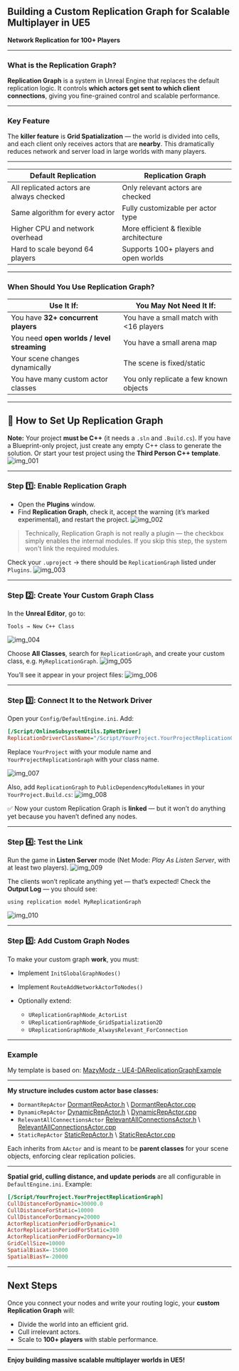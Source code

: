 ## **Building a Custom Replication Graph for Scalable Multiplayer in UE5**

**Network Replication for 100+ Players**

---

### **What is the Replication Graph?**

**Replication Graph** is a system in Unreal Engine that replaces the default replication logic. It controls **which actors get sent to which client connections**, giving you fine-grained control and scalable performance.

---

### **Key Feature**

The **killer feature** is **Grid Spatialization** — the world is divided into cells, and each client only receives actors that are **nearby**.
This dramatically reduces network and server load in large worlds with many players.

---

| Default Replication                      | Replication Graph                      |
| ---------------------------------------- | -------------------------------------- |
| All replicated actors are always checked | Only relevant actors are checked       |
| Same algorithm for every actor           | Fully customizable per actor type      |
| Higher CPU and network overhead          | More efficient & flexible architecture |
| Hard to scale beyond 64 players          | Supports 100+ players and open worlds  |

---

### **When Should You Use Replication Graph?**

| Use It If:                                 | You May Not Need It If:                 |
| ------------------------------------------ | --------------------------------------- |
| You have **32+ concurrent players**        | You have a small match with <16 players |
| You need **open worlds / level streaming** | You have a small arena map              |
| Your scene changes dynamically             | The scene is fixed/static               |
| You have many custom actor classes         | You only replicate a few known objects  |

---

## 🔧 **How to Set Up Replication Graph**

**Note:** Your project **must be C++** (it needs a `.sln` and `.Build.cs`).
If you have a Blueprint-only project, just create any empty C++ class to generate the solution.
Or start your test project using the **Third Person C++ template**.
![img_001](images/img_001.jpg)

---

### **Step 1️⃣: Enable Replication Graph**

* Open the **Plugins** window.
* Find **Replication Graph**, check it, accept the warning (it’s marked experimental), and restart the project.
  ![img_002](images/img_002.jpg)

> Technically, Replication Graph is not really a plugin — the checkbox simply enables the internal modules.
> If you skip this step, the system won't link the required modules.

Check your `.uproject` → there should be `ReplicationGraph` listed under `Plugins`.
![img_003](images/img_003.jpg)

---

### **Step 2️⃣: Create Your Custom Graph Class**

In the **Unreal Editor**, go to:

```
Tools → New C++ Class
```
![img_004](images/img_004.jpg)

Choose **All Classes**, search for `ReplicationGraph`, and create your custom class, e.g. `MyReplicationGraph`.
![img_005](images/img_005.jpg)

You’ll see it appear in your project files:
![img_006](images/img_006.jpg)

---

### **Step 3️⃣: Connect It to the Network Driver**

Open your `Config/DefaultEngine.ini`.
Add:

```ini
[/Script/OnlineSubsystemUtils.IpNetDriver]
ReplicationDriverClassName="/Script/YourProject.YourProjectReplicationGraph"
```

Replace `YourProject` with your module name and `YourProjectReplicationGraph` with your class name.

![img_007](images/img_007.jpg)

Also, add `ReplicationGraph` to `PublicDependencyModuleNames` in your `YourProject.Build.cs`:
![img_008](images/img_008.jpg)

✅ Now your custom Replication Graph is **linked** — but it won’t do anything yet because you haven’t defined any nodes.

---

### **Step 4️⃣: Test the Link**

Run the game in **Listen Server** mode (Net Mode: *Play As Listen Server*, with at least two players).
![img_009](images/img_009.jpg)

The clients won’t replicate anything yet — that’s expected!
Check the **Output Log** — you should see:

```
using replication model MyReplicationGraph
```

![img_010](images/img_010.jpg)

---

### **Step 5️⃣: Add Custom Graph Nodes**

To make your custom graph **work**, you must:

* Implement `InitGlobalGraphNodes()`
* Implement `RouteAddNetworkActorToNodes()`
* Optionally extend:

  * `UReplicationGraphNode_ActorList`
  * `UReplicationGraphNode_GridSpatialization2D`
  * `UReplicationGraphNode_AlwaysRelevant_ForConnection`

---

### **Example**

My template is based on:
[MazyModz - UE4-DAReplicationGraphExample](https://github.com/MazyModz/UE4-DAReplicationGraphExample)

---

**My structure includes custom actor base classes:**

* `DormantRepActor` [DormantRepActor.h](ReplicationGraphTemplate/DormantRepActor.h) \ [DormantRepActor.cpp](ReplicationGraphTemplate/DormantRepActor.cpp)
* `DynamicRepActor` [DynamicRepActor.h](ReplicationGraphTemplate/DynamicRepActor.h) \ [DynamicRepActor.cpp](ReplicationGraphTemplate/DynamicRepActor.cpp)
* `RelevantAllConnectionsActor` [RelevantAllConnectionsActor.h](ReplicationGraphTemplate/RelevantAllConnectionsActor.h) \ [RelevantAllConnectionsActor.cpp](ReplicationGraphTemplate/RelevantAllConnectionsActor.cpp)
* `StaticRepActor` [StaticRepActor.h](ReplicationGraphTemplate/StaticRepActor.h) \ [StaticRepActor.cpp](ReplicationGraphTemplate/StaticRepActor.cpp) 

Each inherits from `AActor` and is meant to be **parent classes** for your scene objects, enforcing clear replication policies.

---

**Spatial grid, culling distance, and update periods** are all configurable in `DefaultEngine.ini`.
Example:

```ini
[/Script/YourProject.YourProjectReplicationGraph]
CullDistanceForDynamic=30000.0
CullDistanceForStatic=10000
CullDistanceForDormancy=20000
ActorReplicationPeriodForDynamic=1
ActorReplicationPeriodForStatic=300
ActorReplicationPeriodForDormancy=10
GridCellSize=10000
SpatialBiasX=-15000
SpatialBiasY=-20000
```

---

## **Next Steps**

Once you connect your nodes and write your routing logic, your **custom Replication Graph** will:

* Divide the world into an efficient grid.
* Cull irrelevant actors.
* Scale to **100+ players** with stable performance.

---

**Enjoy building massive scalable multiplayer worlds in UE5!**